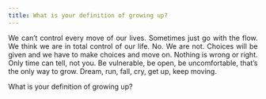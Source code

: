 ```yaml
---
title: What is your definition of growing up?
---
```

<div style="text-align: justify">
We can’t control every move of our lives. Sometimes just go with the flow. We think we are in total control of our life. No. We are not. Choices will be given and we have to make choices and move on. Nothing is wrong or right. Only time can tell, not you. Be vulnerable, be open, be uncomfortable, that’s the only way to grow. Dream, run, fall, cry, get up, keep moving.

What is your definition of growing up?
</div>